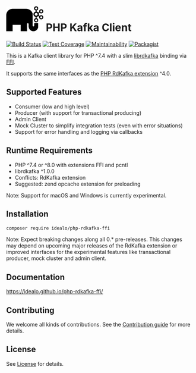 # <img src="docs/img/php-rdkafka.svg" width="100" /> PHP Kafka Client

[![Build Status](https://travis-ci.org/idealo/php-rdkafka-ffi.svg?branch=main)](https://travis-ci.org/idealo/php-rdkafka-ffi)
[![Test Coverage](https://api.codeclimate.com/v1/badges/9ee55cb5587fbf64dea8/test_coverage)](https://codeclimate.com/github/idealo/php-rdkafka-ffi/test_coverage)
[![Maintainability](https://api.codeclimate.com/v1/badges/9ee55cb5587fbf64dea8/maintainability)](https://codeclimate.com/github/idealo/php-rdkafka-ffi/maintainability)
[![Packagist](https://img.shields.io/packagist/v/idealo/php-rdkafka-ffi)](https://packagist.org/packages/idealo/php-rdkafka-ffi)

This is a Kafka client library for PHP ^7.4 with a slim [librdkafka](https://github.com/edenhill/librdkafka) binding via  [FFI](https://www.php.net/manual/en/book.ffi.php).

It supports the same interfaces as the [PHP RdKafka extension](https://github.com/arnaud-lb/php-rdkafka) ^4.0.

## Supported Features

* Consumer (low and high level)
* Producer (with support for transactional producing)
* Admin Client
* Mock Cluster to simplify integration tests (even with error situations)
* Support for error handling and logging via callbacks

## Runtime Requirements

* PHP ^7.4 or ^8.0 with extensions FFI and pcntl
* librdkafka ^1.0.0
* Conflicts: RdKafka extension
* Suggested: zend opcache extension for preloading

Note: Support for macOS and Windows is currently experimental.

## Installation

    composer require idealo/php-rdkafka-ffi
    
Note: Expect breaking changes along all 0.* pre-releases.
This changes may depend on upcoming major releases of the RdKafka extension or improved interfaces for the experimental features like transactional producer, mock cluster and admin client.
    
## Documentation

https://idealo.github.io/php-rdkafka-ffi/

## Contributing

We welcome all kinds of contributions. See the [Contribution guide](CONTRIBUTING.md) for more details.

## License

See [License](LICENSE) for details.
